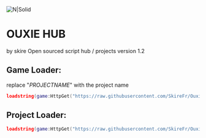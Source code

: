 ![N|Solid](https://media.discordapp.net/attachments/1218910662923911332/1232944717113851954/Banner.png?ex=662defbf&is=662c9e3f&hm=8d92313889c1b986d227fd08e91aaf25bee662353abc70a862f788eaf550c5ee&=&format=webp&quality=lossless&width=1024&height=357)
# OUXIE HUB
by skire
Open sourced script hub / projects
version 1.2

## Game Loader:
replace "_PROJECTNAME_" with the project name
```lua
loadstring(game:HttpGet("https://raw.githubusercontent.com/SkireFr/Ouxie/main/Loader-Handler.lua"))():load(_PROJECTNAME_)
```
## Project Loader:
```lua
loadstring(game:HttpGet("https://raw.githubusercontent.com/SkireFr/Ouxie/main/Loader-Handler.lua"))():load(game.PlaceId)
```
